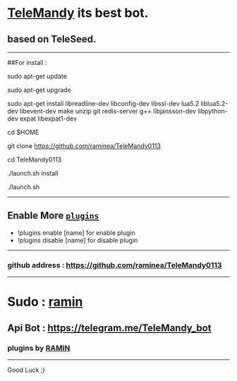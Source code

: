 # [TeleMandy](https://telegram.me/TeleMandy) its best bot.
## based on TeleSeed.
___________________________________________________________
##For install : 

sudo apt-get update

sudo apt-get upgrade

sudo apt-get install libreadline-dev libconfig-dev libssl-dev lua5.2 liblua5.2-dev libevent-dev make unzip git redis-server g++ libjansson-dev libpython-dev expat libexpat1-dev

cd $HOME

git clone https://github.com/raminea/TeleMandy0113

cd TeleMandy0113

./launch.sh install

./launch.sh
___________________________________________________________
## Enable More [`plugins`](https://github.com/raminea/TeleMandy0113/tree/master/plugins)
* !plugins enable [name] for enable plugin
* !plugins disable [name] for disable plugin

___________________________________________________________
### github address : https://github.com/raminea/TeleMandy0113
___________________________________________________________
# Sudo : [ramin](https://telegram.me/raminea)
## Api Bot : **https://telegram.me/TeleMandy_bot**
### plugins by [RAMIN](https://telegram.me/raminea)
___________________________________________________________
Good Luck ;)
